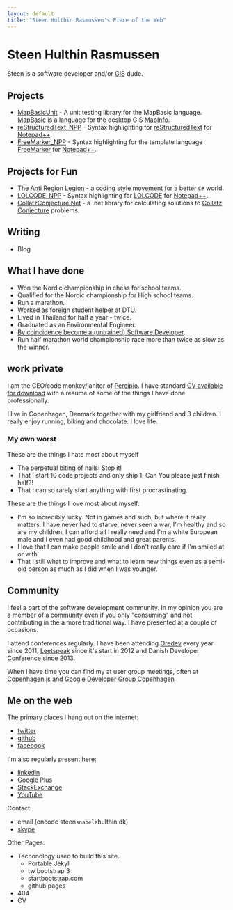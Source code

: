 ```yaml
---
layout: default
title: "Steen Hulthin Rasmussen's Piece of the Web"
---
```


# Steen Hulthin Rasmussen

Steen is a software developer and/or [GIS](http://en.wikipedia.org/wiki/Geographic_information_system) dude. 

## Projects

* [MapBasicUnit](http://steenhulthin.github.io/MapBasicUnit/) - A unit testing library for the MapBasic language. [MapBasic](http://www.mapinfo.com/product/mapinfo-mapbasic/) is a language for the desktop GIS [MapInfo](http://www.mapinfo.com/).
* [reStructuredText_NPP](http://steenhulthin.github.io/reStructuredText_NPP/) - Syntax highlighting for [reStructuredText](http://en.wikipedia.org/wiki/ReStructuredText) for [Notepad++](http://notepad-plus-plus.org/).
* [FreeMarker_NPP](http://steenhulthin.github.io/freemarker_NPP/) - Syntax highlighting for the template language [FreeMarker](http://en.wikipedia.org/wiki/ReStructuredText) for [Notepad++](http://notepad-plus-plus.org/).

## Projects for Fun

* [The Anti Region Legion](http://anti-region-legion.org) - a coding style movement for a better `C#` world. 
* [LOLCODE_NPP](http://steenhulthin.github.io/LOLCODE_NPP/) - Syntax highlighting for [LOLCODE](http://en.wikipedia.org/wiki/LOLCODE) for [Notepad++](http://notepad-plus-plus.org/).
* [CollatzConjecture.Net](https://github.com/steenhulthin/CollatzConjecture.Net) - a .net library for calculating solutions to [Collatz Conjecture](http://en.wikipedia.org/wiki/Collatz_conjecture) problems. 

## Writing

* Blog

## What I have done 

* Won the Nordic championship in chess for school teams.
* Qualified for the Nordic championship for High school teams.
* Run a marathon.
* Worked as foreign student helper at DTU. 
* Lived in Thailand for half a year - twice.
* Graduated as an Environmental Engineer.
* [By coincidence become a (untrained) Software Developer](http://steen.hulthin.dk/blog/the-programmer-or-there-and-never-back-again/).
* Run half marathon world championship race more than twice as slow as the winner.


## work private

I am the CEO/code monkey/janitor of [Percipio](http://percipio.dk). I have standard [CV available for download](https://dl.dropboxusercontent.com/u/211064/percipio/CV/cv_steen_hulthin_rasmussen.pdf) with a resume of some of the things I have done professionally. 

I live in Copenhagen, Denmark together with my girlfriend and 3 children. I really enjoy running, biking and chocolate. I love life.

### My own worst

These are the things I hate most about myself

* The perpetual biting of nails! Stop it!
* That I start 10 code projects and only ship 1. Can You please just finish half?!
* That I can so rarely start anything with first procrastinating.

These are the things I love most about myself: 

* I'm so incredibly lucky. Not in games and such, but where it really matters: I have never had to starve, never seen a war, I'm healthy and so are my children, I can afford all I really need and I'm a white European male and I even had good childhood and great parents.
* I love that I can make people smile and I don't really care if I'm smiled at or with.
* That I still what to improve and what to learn new things even as a semi-old person as much as I did when I was younger. 

## Community

I feel a part of the software development community. In my opinion you are a member of a community even if you only "consuming" and not contributing in the a more traditional way. I have presented at a couple of occasions. 

I attend conferences regularly. I have been attending [Oredev](http://oredev.org) every year since 2011, [Leetspeak](http://leetspeak.se) since it's start in 2012 and Danish Developer Conference since 2013.

When I have time you can find my at user group meetings, often at [Copenhagen js](http://copenhagenjs.dk/) and [Google Developer Group Copenhagen](https://plus.google.com/113724797202166933848/about)

## Me on the web

The primary places I hang out on the internet:
* [twitter](http://twitter.com/steenhulthin)
* [github](http://github.com/steenhulthin)
* [facebook](https://www.facebook.com/steenhulthin)

I'm also regularly present here: 
- [linkedin](https://www.linkedin.com/in/steenhulthin)
- [Google Plus](https://plus.google.com/+SteenHulthinRasmussen)
- [StackExchange](http://stackexchange.com/users/287456/steenhulthin?tab=accounts)
- [YouTube](https://www.youtube.com/user/steenhulthin)

Contact:
- email (encode steen`snabela`hulthin.dk)
- [skype](skype:steenhulthin?call)


Other Pages:

* Techonology used to build this site.
	* Portable Jekyll
	* tw bootstrap 3
	* startbootstrap.com
	* github pages
* 404
* CV
